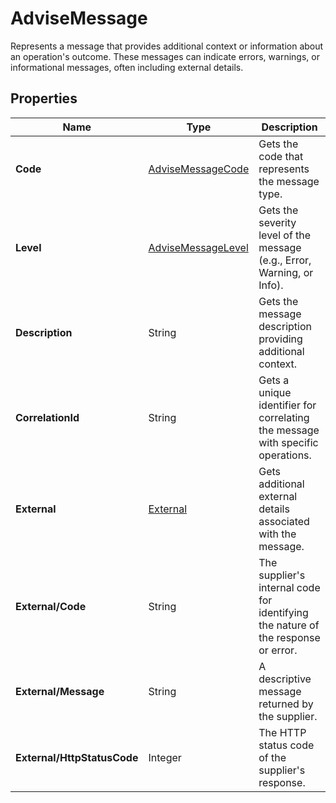 # AdviseMessage

Represents a message that provides additional context or information about an operation's outcome.
These messages can indicate errors, warnings, or informational messages, often including external details.

## Properties

| Name | Type | Description |
|------|------|-------------|
| **Code** | [AdviseMessageCode](/docs/apis/for-sellers/connectors-pull-developers-api/api-reference/advisemessagecode) | Gets the code that represents the message type. |
| **Level** | [AdviseMessageLevel](/docs/apis/for-sellers/connectors-pull-developers-api/api-reference/advisemessagelevel) | Gets the severity level of the message (e.g., Error, Warning, or Info). |
| **Description** | String | Gets the message description providing additional context. |
| **CorrelationId** | String | Gets a unique identifier for correlating the message with specific operations. |
| **External** | [External](/docs/apis/for-sellers/connectors-pull-developers-api/api-reference/external) | Gets additional external details associated with the message. |
| **External/Code** | String | The supplier's internal code for identifying the nature of the response or error. |
| **External/Message** | String | A descriptive message returned by the supplier. |
| **External/HttpStatusCode** | Integer | The HTTP status code of the supplier's response. |
